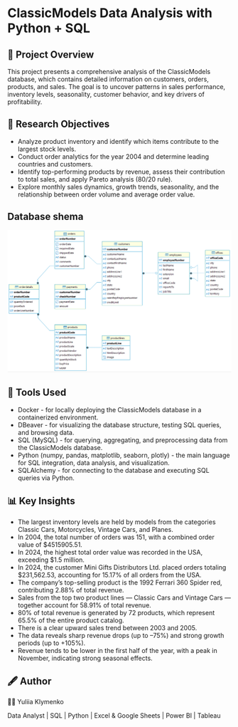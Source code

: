 # ClassicModels Data Analysis with Python + SQL
## 📌 Project Overview 
This project presents a comprehensive analysis of the ClassicModels database, which contains detailed information on customers, orders, products, and sales.
The goal is to uncover patterns in sales performance, inventory levels, seasonality, customer behavior, and key drivers of profitability.

## 🎯 Research Objectives
- Analyze product inventory and identify which items contribute to the largest stock levels.
- Conduct order analytics for the year 2004 and determine leading countries and customers.
- Identify top-performing products by revenue, assess their contribution to total sales, and apply Pareto analysis (80/20 rule).
- Explore monthly sales dynamics, growth trends, seasonality, and the relationship between order volume and average order value.

## Database shema

![](database_shema.png)

## 🧰 Tools Used
- Docker - for locally deploying the ClassicModels database in a containerized environment.
- DBeaver - for visualizing the database structure, testing SQL queries, and browsing data.
- SQL (MySQL) - for querying, aggregating, and preprocessing data from the ClassicModels database.
- Python (numpy, pandas, matplotlib, seaborn, plotly) - the main language for SQL integration, data analysis, and visualization.
- SQLAlchemy - for connecting to the database and executing SQL queries via Python.

## 📊 Key Insights
- The largest inventory levels are held by models from the categories Classic Cars, Motorcycles, Vintage Cars, and Planes.
- In 2004, the total number of orders was 151, with a combined order value of $4515905.51.
- In 2024, the highest total order value was recorded in the USA, exceeding $1.5 million.
- In 2024, the customer Mini Gifts Distributors Ltd. placed orders totaling $231,562.53, accounting for 15.17% of all orders from the USA.
- The company’s top-selling product is the 1992 Ferrari 360 Spider red, contributing 2.88% of total revenue.
- Sales from the top two product lines — Classic Cars and Vintage Cars — together account for 58.91% of total revenue.
- 80% of total revenue is generated by 72 products, which represent 65.5% of the entire product catalog.
- There is a clear upward sales trend between 2003 and 2005.
- The data reveals sharp revenue drops (up to –75%) and strong growth periods (up to +105%).
- Revenue tends to be lower in the first half of the year, with a peak in November, indicating strong seasonal effects.

## 🖋️ Author

👩‍💻 Yuliia Klymenko

Data Analyst | SQL | Python | Excel & Google Sheets | Power BI | Tableau

